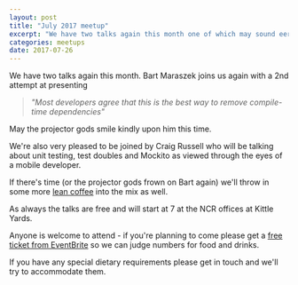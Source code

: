 ```yaml
---
layout: post
title: "July 2017 meetup"
excerpt: "We have two talks again this month one of which may sound eerily familiar"
categories: meetups 
date: 2017-07-26
---
```


We have two talks again this month. Bart Maraszek joins us again with a 2nd attempt at presenting

> *"Most developers agree that this is the best way to remove compile-time dependencies"* 

May the projector gods smile kindly upon him this time.

We're also very pleased to be joined by Craig Russell who will be talking about unit testing, test doubles and Mockito as viewed through the eyes of a mobile developer.

If there's time (or the projector gods frown on Bart again) we'll throw in some more [lean coffee](http://leancoffee.org/) into the mix as well.

As always the talks are free and will start at 7 at the NCR offices at Kittle Yards.

Anyone is welcome to attend - if you're planning to come please get a [free ticket from EventBrite](https://www.eventbrite.co.uk/e/edjug-june-meetup-tickets-35571982758) so we can judge numbers for food and drinks.

If you have any special dietary requirements please get in touch and we'll try to accommodate them.
